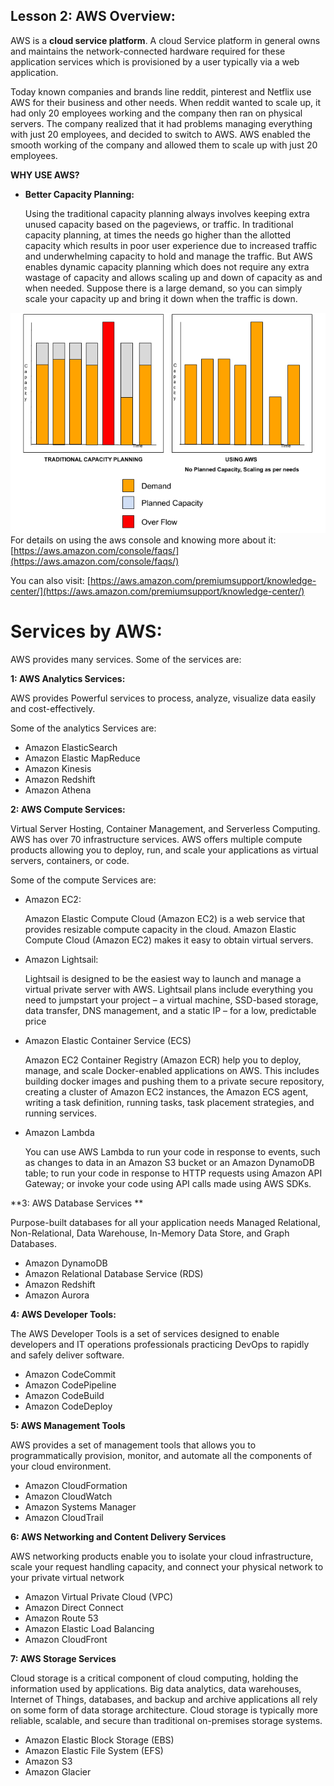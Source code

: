 ## **Lesson 2: AWS Overview:**

AWS is a **cloud service platform**. A cloud Service platform in general owns and maintains the network-connected hardware required for these application services which is provisioned by a user typically via a web application. 

Today known companies and brands line reddit, pinterest and Netflix use AWS for their business and other needs. When reddit wanted to scale up, it had only 20 employees working and the company then ran on physical servers. The company realized that it had problems managing everything with just 20 employees, and decided to switch to AWS. AWS enabled the smooth working of the  company and allowed them to scale up with just 20 employees. 

**WHY USE AWS?**



*   **Better Capacity Planning:**

    Using the traditional capacity planning always involves keeping extra unused capacity based on the pageviews, or traffic. In traditional capacity planning, at times the needs go higher than the allotted capacity which results in poor user experience due to increased traffic and underwhelming capacity to hold and manage the traffic. But AWS enables dynamic capacity planning which does not require any extra wastage of capacity and allows scaling up and down of capacity as and when needed. Suppose there is a large demand, so you can simply scale your capacity up and bring it down when the traffic is down. 

![drawing](https://github.com/josharsh/Learn-AWS-the-OSS-way/blob/master/Resources/capacityplanning.png)
 For details on using the aws console and knowing more about it: [https://aws.amazon.com/console/faqs/](https://aws.amazon.com/console/faqs/) 

You can also visit: [https://aws.amazon.com/premiumsupport/knowledge-center/](https://aws.amazon.com/premiumsupport/knowledge-center/)


# Services by AWS:

AWS provides many services. Some of the services are: 

**1: AWS Analytics Services:**

AWS provides Powerful services to process, analyze, visualize data easily and cost-effectively.

Some of the analytics Services are: 



*   Amazon ElasticSearch
*   Amazon Elastic MapReduce
*   Amazon Kinesis
*   Amazon Redshift
*   Amazon Athena

**2: AWS Compute Services:**

Virtual Server Hosting, Container Management, and Serverless Computing. AWS has over 70 infrastructure services. AWS offers multiple compute products allowing you to deploy, run, and scale your applications as virtual servers, containers, or code.

Some of the compute Services are:



*   Amazon EC2:

    Amazon Elastic Compute Cloud (Amazon EC2) is a web service that provides resizable compute capacity in the cloud. Amazon Elastic Compute Cloud (Amazon EC2) makes it  easy to obtain virtual servers.

*   Amazon Lightsail:

    Lightsail is designed to be the easiest way to launch and manage a virtual private server with AWS. Lightsail plans include everything you need to jumpstart your project – a virtual machine, SSD-based storage, data transfer, DNS management, and a static IP – for a low, predictable price

*   Amazon Elastic Container Service (ECS)

    Amazon EC2 Container Registry (Amazon ECR) help you to deploy, manage, and scale Docker-enabled applications on AWS. This includes building docker images and pushing them to a private secure repository, creating a cluster of Amazon EC2 instances, the Amazon ECS agent, writing a task definition, running tasks, task placement strategies, and running services.

*   Amazon Lambda

    You can use AWS Lambda to run your code in response to events, such as changes to data in an Amazon S3 bucket or an Amazon DynamoDB table; to run your code in response to HTTP requests using Amazon API Gateway; or invoke your code using API calls made using AWS SDKs.


**3: AWS Database Services **

Purpose-built databases for all your application needs Managed Relational, Non-Relational, Data Warehouse, In-Memory Data Store, and Graph Databases.



*   Amazon DynamoDB
*   Amazon Relational Database Service (RDS)
*   Amazon Redshift
*   Amazon Aurora

**4: AWS Developer Tools:**

The AWS Developer Tools is a set of services designed to enable developers and IT operations professionals practicing DevOps to rapidly and safely deliver software.



*   Amazon CodeCommit
*   Amazon CodePipeline
*   Amazon CodeBuild
*   Amazon CodeDeploy

**5: AWS Management Tools**

AWS provides a set of management tools that allows you to programmatically provision, monitor, and automate all the components of your cloud environment.



*   Amazon CloudFormation
*   Amazon CloudWatch
*   Amazon Systems Manager
*   Amazon CloudTrail

**6: AWS Networking and Content Delivery Services**

AWS networking products enable you to isolate your cloud infrastructure, scale your request handling capacity, and connect your physical network to your private virtual network



*   Amazon Virtual Private Cloud (VPC)
*   Amazon Direct Connect
*   Amazon Route 53
*   Amazon Elastic Load Balancing
*   Amazon CloudFront

**7: AWS Storage Services**

Cloud storage is a critical component of cloud computing, holding the information used by applications. Big data analytics, data warehouses, Internet of Things, databases, and backup and archive applications all rely on some form of data storage architecture. Cloud storage is typically more reliable, scalable, and secure than traditional on-premises storage systems.



*   Amazon Elastic Block Storage (EBS)
*   Amazon Elastic File System (EFS)
*   Amazon S3
*   Amazon Glacier
